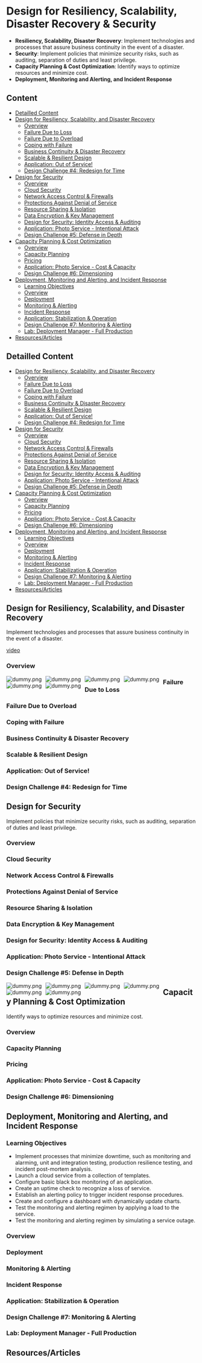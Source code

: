 # Design for Resiliency, Scalability, Disaster Recovery & Security

- **Resiliency, Scalability, Disaster Recovery**: Implement technologies and processes that assure business continuity in the event of a disaster.
- **Security**: Implement policies that minimize security risks, such as auditing, separation of duties and least privilege.
- **Capacity Planning & Cost Optimization**: Identify ways to optimize resources and minimize cost.
- **Deployment, Monitoring and Alerting, and Incident Response**

## Content

* [Detailled Content](#detailled-content)
* [Design for Resiliency, Scalability, and Disaster Recovery](#design-for-resiliency-scalability-and-disaster-recovery)
   * [Overview](#overview)
   * [Failure Due to Loss](#failure-due-to-loss)
   * [Failure Due to Overload](#failure-due-to-overload)
   * [Coping with Failure](#coping-with-failure)
   * [Business Continuity &amp; Disaster Recovery](#business-continuity--disaster-recovery)
   * [Scalable &amp; Resilient Design](#scalable--resilient-design)
   * [Application: Out of Service!](#application-out-of-service)
   * [Design Challenge #4: Redesign for Time](#design-challenge-4-redesign-for-time)
* [Design for Security](#design-for-security)
   * [Overview](#overview-1)
   * [Cloud Security](#cloud-security)
   * [Network Access Control &amp; Firewalls](#network-access-control--firewalls)
   * [Protections Against Denial of Service](#protections-against-denial-of-service)
   * [Resource Sharing &amp; Isolation](#resource-sharing--isolation)
   * [Data Encryption &amp; Key Management](#data-encryption--key-management)
   * [Design for Security: Identity Access &amp; Auditing](#design-for-security-identity-access--auditing)
   * [Application: Photo Service - Intentional Attack](#application-photo-service---intentional-attack)
   * [Design Challenge #5: Defense in Depth](#design-challenge-5-defense-in-depth)
* [Capacity Planning &amp; Cost Optimization](#capacity-planning--cost-optimization)
   * [Overview](#overview-2)
   * [Capacity Planning](#capacity-planning)
   * [Pricing](#pricing)
   * [Application: Photo Service - Cost &amp; Capacity](#application-photo-service---cost--capacity)
   * [Design Challenge #6: Dimensioning](#design-challenge-6-dimensioning)
* [Deployment, Monitoring and Alerting, and Incident Response](#deployment-monitoring-and-alerting-and-incident-response)
   * [Learning Objectives](#learning-objectives)
   * [Overview](#overview-3)
   * [Deployment](#deployment)
   * [Monitoring &amp; Alerting](#monitoring--alerting)
   * [Incident Response](#incident-response)
   * [Application: Stabilization &amp; Operation](#application-stabilization--operation)
   * [Design Challenge #7: Monitoring &amp; Alerting](#design-challenge-7-monitoring--alerting)
   * [Lab: Deployment Manager - Full Production](#lab-deployment-manager---full-production)
* [Resources/Articles](#resourcesarticles)

## Detailled Content


* [Design for Resiliency, Scalability, and Disaster Recovery](#design-for-resiliency-scalability-and-disaster-recovery)
   * [Overview](#overview)
   * [Failure Due to Loss](#failure-due-to-loss)
   * [Failure Due to Overload](#failure-due-to-overload)
   * [Coping with Failure](#coping-with-failure)
   * [Business Continuity &amp; Disaster Recovery](#business-continuity--disaster-recovery)
   * [Scalable &amp; Resilient Design](#scalable--resilient-design)
   * [Application: Out of Service!](#application-out-of-service)
   * [Design Challenge #4: Redesign for Time](#design-challenge-4-redesign-for-time)
* [Design for Security](#design-for-security)
   * [Overview](#overview-1)
   * [Cloud Security](#cloud-security)
   * [Network Access Control &amp; Firewalls](#network-access-control--firewalls)
   * [Protections Against Denial of Service](#protections-against-denial-of-service)
   * [Resource Sharing &amp; Isolation](#resource-sharing--isolation)
   * [Data Encryption &amp; Key Management](#data-encryption--key-management)
   * [Design for Security: Identity Access &amp; Auditing](#design-for-security-identity-access--auditing)
   * [Application: Photo Service - Intentional Attack](#application-photo-service---intentional-attack)
   * [Design Challenge #5: Defense in Depth](#design-challenge-5-defense-in-depth)
* [Capacity Planning &amp; Cost Optimization](#capacity-planning--cost-optimization)
   * [Overview](#overview-2)
   * [Capacity Planning](#capacity-planning)
   * [Pricing](#pricing)
   * [Application: Photo Service - Cost &amp; Capacity](#application-photo-service---cost--capacity)
   * [Design Challenge #6: Dimensioning](#design-challenge-6-dimensioning)
* [Deployment, Monitoring and Alerting, and Incident Response](#deployment-monitoring-and-alerting-and-incident-response)
   * [Learning Objectives](#learning-objectives)
   * [Overview](#overview-3)
   * [Deployment](#deployment)
   * [Monitoring &amp; Alerting](#monitoring--alerting)
   * [Incident Response](#incident-response)
   * [Application: Stabilization &amp; Operation](#application-stabilization--operation)
   * [Design Challenge #7: Monitoring &amp; Alerting](#design-challenge-7-monitoring--alerting)
   * [Lab: Deployment Manager - Full Production](#lab-deployment-manager---full-production)
* [Resources/Articles](#resourcesarticles)


## Design for Resiliency, Scalability, and Disaster Recovery

Implement technologies and processes that assure business continuity in the event of a disaster.

[video](https://www.coursera.org/learn/cloud-infrastructure-design-process/lecture/pWlcV/design-for-resiliency-scalability-and-disaster-recovery-overview)

### Overview


<img src="../images/dummy.png"
     alt="dummy.png"
     style="float: left; margin-right: 10px;" />

<img src="../images/dummy.png"
     alt="dummy.png"
     style="float: left; margin-right: 10px;" />

<img src="../images/dummy.png"
     alt="dummy.png"
     style="float: left; margin-right: 10px;" />

<img src="../images/dummy.png"
     alt="dummy.png"
     style="float: left; margin-right: 10px;" />

<img src="../images/dummy.png"
     alt="dummy.png"
     style="float: left; margin-right: 10px;" />

<img src="../images/dummy.png"
     alt="dummy.png"
     style="float: left; margin-right: 10px;" />


### Failure Due to Loss

### Failure Due to Overload

### Coping with Failure

### Business Continuity & Disaster Recovery

### Scalable & Resilient Design

### Application: Out of Service!

### Design Challenge #4: Redesign for Time









## Design for Security

Implement policies that minimize security risks, such as auditing, separation of duties and least privilege.

### Overview

### Cloud Security

### Network Access Control & Firewalls

### Protections Against Denial of Service

### Resource Sharing & Isolation

### Data Encryption & Key Management

### Design for Security: Identity Access & Auditing

### Application: Photo Service - Intentional Attack

### Design Challenge #5: Defense in Depth


<img src="../images/dummy.png"
     alt="dummy.png"
     style="float: left; margin-right: 10px;" />

<img src="../images/dummy.png"
     alt="dummy.png"
     style="float: left; margin-right: 10px;" />

<img src="../images/dummy.png"
     alt="dummy.png"
     style="float: left; margin-right: 10px;" />

<img src="../images/dummy.png"
     alt="dummy.png"
     style="float: left; margin-right: 10px;" />

<img src="../images/dummy.png"
     alt="dummy.png"
     style="float: left; margin-right: 10px;" />

<img src="../images/dummy.png"
     alt="dummy.png"
     style="float: left; margin-right: 10px;" />




## Capacity Planning & Cost Optimization

Identify ways to optimize resources and minimize cost.

### Overview

### Capacity Planning

### Pricing

### Application: Photo Service - Cost & Capacity

### Design Challenge #6: Dimensioning



## Deployment, Monitoring and Alerting, and Incident Response

### Learning Objectives

* Implement processes that minimize downtime, such as monitoring and alarming, unit and integration testing, production resilience testing, and incident post-mortem analysis.
* Launch a cloud service from a collection of templates.
* Configure basic black box monitoring of an application.
* Create an uptime check to recognize a loss of service.
* Establish an alerting policy to trigger incident response procedures.
* Create and configure a dashboard with dynamically update charts.
* Test the monitoring and alerting regimen by applying a load to the service.
* Test the monitoring and alerting regimen by simulating a service outage.

### Overview

### Deployment

### Monitoring & Alerting

### Incident Response

### Application: Stabilization & Operation

### Design Challenge #7: Monitoring & Alerting

### Lab: Deployment Manager - Full Production

## Resources/Articles